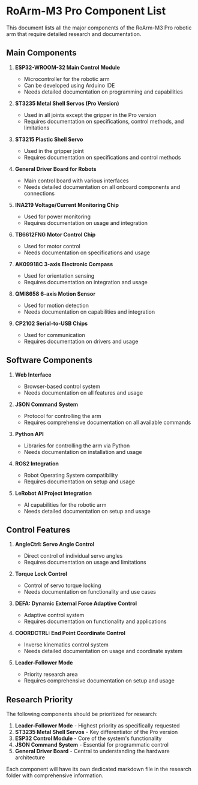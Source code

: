 # RoArm-M3 Pro Component List

This document lists all the major components of the RoArm-M3 Pro robotic arm that require detailed research and documentation.

## Main Components

1. **ESP32-WROOM-32 Main Control Module**
   - Microcontroller for the robotic arm
   - Can be developed using Arduino IDE
   - Needs detailed documentation on programming and capabilities

2. **ST3235 Metal Shell Servos (Pro Version)**
   - Used in all joints except the gripper in the Pro version
   - Requires documentation on specifications, control methods, and limitations

3. **ST3215 Plastic Shell Servo**
   - Used in the gripper joint
   - Requires documentation on specifications and control methods

4. **General Driver Board for Robots**
   - Main control board with various interfaces
   - Needs detailed documentation on all onboard components and connections

5. **INA219 Voltage/Current Monitoring Chip**
   - Used for power monitoring
   - Requires documentation on usage and integration

6. **TB6612FNG Motor Control Chip**
   - Used for motor control
   - Needs documentation on specifications and usage

7. **AK09918C 3-axis Electronic Compass**
   - Used for orientation sensing
   - Requires documentation on integration and usage

8. **QMI8658 6-axis Motion Sensor**
   - Used for motion detection
   - Needs documentation on capabilities and integration

9. **CP2102 Serial-to-USB Chips**
   - Used for communication
   - Requires documentation on drivers and usage

## Software Components

1. **Web Interface**
   - Browser-based control system
   - Needs documentation on all features and usage

2. **JSON Command System**
   - Protocol for controlling the arm
   - Requires comprehensive documentation on all available commands

3. **Python API**
   - Libraries for controlling the arm via Python
   - Needs documentation on installation and usage

4. **ROS2 Integration**
   - Robot Operating System compatibility
   - Requires documentation on setup and usage

5. **LeRobot AI Project Integration**
   - AI capabilities for the robotic arm
   - Needs detailed documentation on setup and usage

## Control Features

1. **AngleCtrl: Servo Angle Control**
   - Direct control of individual servo angles
   - Requires documentation on usage and limitations

2. **Torque Lock Control**
   - Control of servo torque locking
   - Needs documentation on functionality and use cases

3. **DEFA: Dynamic External Force Adaptive Control**
   - Adaptive control system
   - Requires documentation on functionality and applications

4. **COORDCTRL: End Point Coordinate Control**
   - Inverse kinematics control system
   - Needs detailed documentation on usage and coordinate system

5. **Leader-Follower Mode**
   - Priority research area
   - Requires comprehensive documentation on setup and usage

## Research Priority

The following components should be prioritized for research:

1. **Leader-Follower Mode** - Highest priority as specifically requested
2. **ST3235 Metal Shell Servos** - Key differentiator of the Pro version
3. **ESP32 Control Module** - Core of the system's functionality
4. **JSON Command System** - Essential for programmatic control
5. **General Driver Board** - Central to understanding the hardware architecture

Each component will have its own dedicated markdown file in the research folder with comprehensive information.
